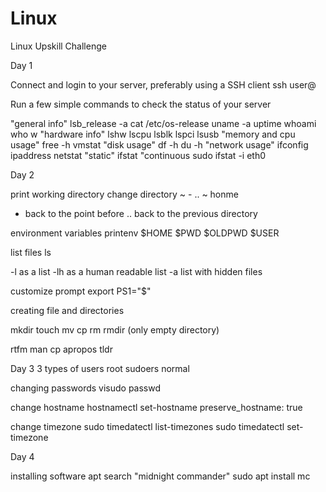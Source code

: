 # Linux
Linux Upskill Challenge

Day 1

Connect and login to your server, preferably using a SSH client
ssh user@<ip address>

Run a few simple commands to check the status of your server

"general info"
lsb_release -a
cat /etc/os-release
uname -a
uptime
whoami
who
w
"hardware info"
lshw
lscpu
lsblk
lspci
lsusb
"memory and cpu usage"
free -h
vmstat
"disk usage"
df -h
du -h
"network usage"
ifconfig
ipaddress
netstat "static"
ifstat "continuous
sudo ifstat -i eth0


Day 2

print working directory
change directory
~ - ..
~ honme
- back to the point before
.. back to the previous directory

environment variables
printenv
$HOME
$PWD
$OLDPWD
$USER

list files
ls

-l as a list
-lh as a human readable list
-a list with hidden files

customize prompt
export PS1="\$"

creating file and directories

mkdir <name>
touch <name>
mv <name> <name>
cp <name>
rm <name>
rmdir <name> (only empty directory)

rtfm 
man cp
apropos <name>
tldr

Day 3
3 types of users
root
sudoers
normal

changing passwords
visudo
passwd

change hostname
hostnamectl set-hostname
preserve_hostname: true

change timezone
sudo timedatectl list-timezones
sudo timedatectl set-timezone <timezone>

Day 4

installing software
apt search "midnight commander"
sudo apt install mc
